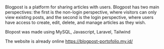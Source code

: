 Blogpost is a platform for sharing articles with users. Blogpost has two main perspectives: the first is the non-login perspective, where visitors can only view existing posts, and the second is the login perspective, where users have access to create, edit, delete, and manage articles as they wish.

Blopost was made using MySQL, Javascript, Laravel, Tailwind 

The website is already online https://blogpost-portofolio.my.id/

